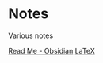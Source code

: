 # Notes
Various notes

[Read Me - Obsidian](./Obsidian%20Vault/General/README.md)
[LaTeX](./Obsidian%20Vault/General/LaTeX.md)

